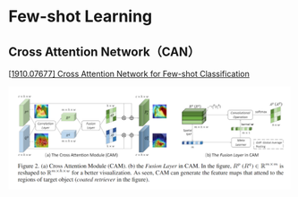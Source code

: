 # Few-shot Learning

## Cross Attention Network（CAN）

[[1910.07677\] Cross Attention Network for Few-shot Classification](https://arxiv.org/abs/1910.07677)

![image-20210813192705802](image/image-20210813192705802.png)

